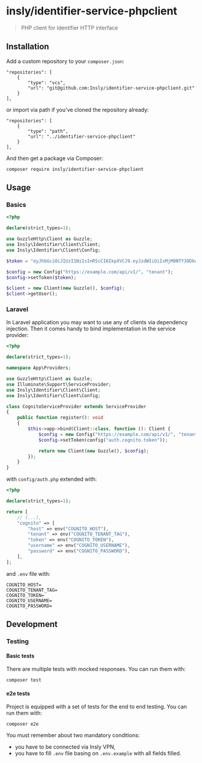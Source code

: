 # insly/identifier-service-phpclient

> PHP client for Identifier HTTP interface

## Installation

Add a custom repository to your `composer.json`:

```
"repositories": [
    {
        "type": "vcs",
        "url": "git@github.com:Insly/identifier-service-phpclient.git"
    }
],
```

or import via path if you've cloned the repository already:

```
"repositories": [
    {
        "type": "path",
        "url": "../identifier-service-phpclient"
    }
],
```

And then get a package via Composer:

``` 
composer require insly/identifier-service-phpclient
```

## Usage

### Basics

```php
<?php

declare(strict_types=1);

use GuzzleHttp\Client as Guzzle;
use Insly\Identifier\Client\Client;
use Insly\Identifier\Client\Config;

$token = "eyJhbGciOiJIUzI1NiIsInR5cCI6IkpXVCJ9.eyJzdWIiOiIxMjM0NTY3ODkwIiwibmFtZSI6IkpvaG4gRG9lIiwiaWF0IjoxNTE2MjM5MDIyfQ.SflKxwRJSMeKKF2QT4fwpMeJf36POk6yJV_adQssw5c";

$config = new Config("https://example.com/api/v1/", "tenant");
$config->setToken($token);

$client = new Client(new Guzzle(), $config);
$client->getUser();
```

### Laravel

In Laravel application you may want to use any of clients via dependency injection. Then it comes handy to bind
implementation in the service provider:

```php
<?php

declare(strict_types=1);

namespace App\Providers;

use GuzzleHttp\Client as Guzzle;
use Illuminate\Support\ServiceProvider;
use Insly\Identifier\Client\Client;
use Insly\Identifier\Client\Config;

class CognitoServiceProvider extends ServiceProvider
{
    public function register(): void
    {
        $this->app->bind(Client::class, function (): Client {
            $config = new Config("https://example.com/api/v1/", "tenant");
            $config->setToken(config("auth.cognito.token"));

            return new Client(new Guzzle(), $config);
        });
    }
}

```

with `config/auth.php` extended with:

```php
<?php

declare(strict_types=1);

return [
    // (...),
    "cognito" => [
        "host" => env("COGNITO_HOST"),
        "tenant" => env("COGNITO_TENANT_TAG"),
        "token" => env("COGNITO_TOKEN"),
        "username" => env("COGNITO_USERNAME"),
        "password" => env("COGNITO_PASSWORD"),
    ],
];
```

and `.env` file with:
```
COGNITO_HOST=
COGNITO_TENANT_TAG=
COGNITO_TOKEN=
COGNITO_USERNAME=
COGNITO_PASSWORD=
```

## Development

### Testing

#### Basic tests

There are multiple tests with mocked responses. You can run them with:

```
composer test
```

#### e2e tests

Project is equipped with a set of tests for the end to end testing. You can run them with:

```
composer e2e
```

You must remember about two mandatory conditions:

* you have to be connected via Insly VPN,
* you have to fill `.env` file basing on `.env.example` with all fields filled.
